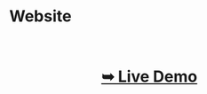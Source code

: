 # Website

</br>

<h1 align="center"> 

<a href="anshsachan.github.io/"><strong> ➥ Live Demo</strong></a>
</h1>
